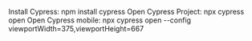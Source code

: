 Install Cypress: npm install cypress
Open Cypress Project: npx cypress open
Open Cypress mobile: npx cypress open --config viewportWidth=375,viewportHeight=667